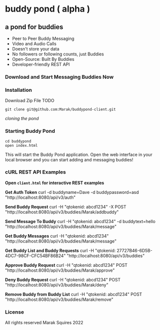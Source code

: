 # buddy pond ( alpha )
## a pond for buddies

 - Peer to Peer Buddy Messaging
 - Video and Audio Calls
 - Doesn't store your data
 - No followers or following counts, just Buddies
 - Open-Source: Built By Buddies
 - Developer-friendly REST API

### Download and Start Messaging Buddies Now

### Installation

Download Zip File TODO

```
git clone git@github.com:Marak/buddypond-client.git
```

*cloning the pond*

### Starting Buddy Pond

```
cd buddypond
open index.html
```

This will start the Buddy Pond application. Open the web interface in your local browser and you can start adding and messaging buddies!

### cURL REST API Examples

**Open `client.html` for interactive REST examples**

**Get Auth Token**
curl -d buddyname=Dave -d buddypassword=asd "http://localhost:8080/api/v3/auth"

**Send Buddy Request**
curl -H "qtokenid: abcd1234" -X POST "http://localhost:8080/api/v3/buddies/Marak/addbuddy"

**Send Message To Buddy**
curl -H "qtokenid: abcd1234" -d buddytext=hello "http://localhost:8080/api/v3/buddies/Marak/message"

**Get Buddy Messages**
curl -H "qtokenid: abcd1234" "http://localhost:8080/api/v3/buddies/Marak/message"

**Get Buddy List and Buddy Requests**
curl -H "qtokenid: 27727B46-6D5B-4DC7-98CF-CFC54BF86B24" "http://localhost:8080/api/v3/buddies"

**Approve Buddy Request**
curl -H "qtokenid: abcd1234" POST "http://localhost:8080/api/v3/buddies/Marak/approve"

**Deny Buddy Request**
curl -H "qtokenid: abcd1234"  POST "http://localhost:8080/api/v3/buddies/Marak/deny"

**Remove Buddy from Buddy List**
curl -H "qtokenid: abcd1234"  POST "http://localhost:8080/api/v3/buddies/Marak/remove"

### License
All rights reserved Marak Squires 2022